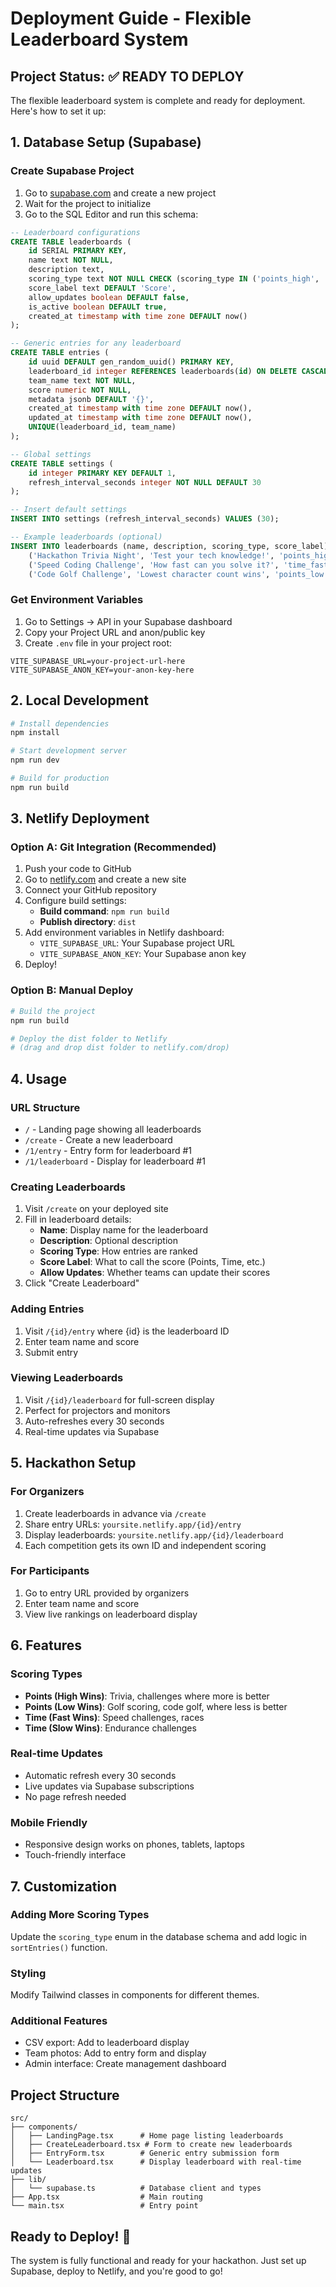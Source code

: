 # Deployment Guide - Flexible Leaderboard System

## Project Status: ✅ READY TO DEPLOY

The flexible leaderboard system is complete and ready for deployment. Here's how to set it up:

## 1. Database Setup (Supabase)

### Create Supabase Project
1. Go to [supabase.com](https://supabase.com) and create a new project
2. Wait for the project to initialize
3. Go to the SQL Editor and run this schema:

```sql
-- Leaderboard configurations
CREATE TABLE leaderboards (
    id SERIAL PRIMARY KEY,
    name text NOT NULL,
    description text,
    scoring_type text NOT NULL CHECK (scoring_type IN ('points_high', 'points_low', 'time_fast', 'time_slow')),
    score_label text DEFAULT 'Score',
    allow_updates boolean DEFAULT false,
    is_active boolean DEFAULT true,
    created_at timestamp with time zone DEFAULT now()
);

-- Generic entries for any leaderboard
CREATE TABLE entries (
    id uuid DEFAULT gen_random_uuid() PRIMARY KEY,
    leaderboard_id integer REFERENCES leaderboards(id) ON DELETE CASCADE,
    team_name text NOT NULL,
    score numeric NOT NULL,
    metadata jsonb DEFAULT '{}',
    created_at timestamp with time zone DEFAULT now(),
    updated_at timestamp with time zone DEFAULT now(),
    UNIQUE(leaderboard_id, team_name)
);

-- Global settings
CREATE TABLE settings (
    id integer PRIMARY KEY DEFAULT 1,
    refresh_interval_seconds integer NOT NULL DEFAULT 30
);

-- Insert default settings
INSERT INTO settings (refresh_interval_seconds) VALUES (30);

-- Example leaderboards (optional)
INSERT INTO leaderboards (name, description, scoring_type, score_label) VALUES 
    ('Hackathon Trivia Night', 'Test your tech knowledge!', 'points_high', 'Points'),
    ('Speed Coding Challenge', 'How fast can you solve it?', 'time_fast', 'Seconds'),
    ('Code Golf Challenge', 'Lowest character count wins', 'points_low', 'Characters');
```

### Get Environment Variables
1. Go to Settings → API in your Supabase dashboard
2. Copy your Project URL and anon/public key
3. Create `.env` file in your project root:

```env
VITE_SUPABASE_URL=your-project-url-here
VITE_SUPABASE_ANON_KEY=your-anon-key-here
```

## 2. Local Development

```bash
# Install dependencies
npm install

# Start development server
npm run dev

# Build for production
npm run build
```

## 3. Netlify Deployment

### Option A: Git Integration (Recommended)
1. Push your code to GitHub
2. Go to [netlify.com](https://netlify.com) and create a new site
3. Connect your GitHub repository
4. Configure build settings:
   - **Build command**: `npm run build`
   - **Publish directory**: `dist`
5. Add environment variables in Netlify dashboard:
   - `VITE_SUPABASE_URL`: Your Supabase project URL
   - `VITE_SUPABASE_ANON_KEY`: Your Supabase anon key
6. Deploy!

### Option B: Manual Deploy
```bash
# Build the project
npm run build

# Deploy the dist folder to Netlify
# (drag and drop dist folder to netlify.com/drop)
```

## 4. Usage

### URL Structure
- `/` - Landing page showing all leaderboards
- `/create` - Create a new leaderboard
- `/1/entry` - Entry form for leaderboard #1
- `/1/leaderboard` - Display for leaderboard #1

### Creating Leaderboards
1. Visit `/create` on your deployed site
2. Fill in leaderboard details:
   - **Name**: Display name for the leaderboard
   - **Description**: Optional description
   - **Scoring Type**: How entries are ranked
   - **Score Label**: What to call the score (Points, Time, etc.)
   - **Allow Updates**: Whether teams can update their scores
3. Click "Create Leaderboard"

### Adding Entries
1. Visit `/{id}/entry` where {id} is the leaderboard ID
2. Enter team name and score
3. Submit entry

### Viewing Leaderboards
1. Visit `/{id}/leaderboard` for full-screen display
2. Perfect for projectors and monitors
3. Auto-refreshes every 30 seconds
4. Real-time updates via Supabase

## 5. Hackathon Setup

### For Organizers
1. Create leaderboards in advance via `/create`
2. Share entry URLs: `yoursite.netlify.app/{id}/entry`
3. Display leaderboards: `yoursite.netlify.app/{id}/leaderboard`
4. Each competition gets its own ID and independent scoring

### For Participants
1. Go to entry URL provided by organizers
2. Enter team name and score
3. View live rankings on leaderboard display

## 6. Features

### Scoring Types
- **Points (High Wins)**: Trivia, challenges where more is better
- **Points (Low Wins)**: Golf scoring, code golf, where less is better  
- **Time (Fast Wins)**: Speed challenges, races
- **Time (Slow Wins)**: Endurance challenges

### Real-time Updates
- Automatic refresh every 30 seconds
- Live updates via Supabase subscriptions
- No page refresh needed

### Mobile Friendly
- Responsive design works on phones, tablets, laptops
- Touch-friendly interface

## 7. Customization

### Adding More Scoring Types
Update the `scoring_type` enum in the database schema and add logic in `sortEntries()` function.

### Styling
Modify Tailwind classes in components for different themes.

### Additional Features
- CSV export: Add to leaderboard display
- Team photos: Add to entry form and display
- Admin interface: Create management dashboard

## Project Structure

```
src/
├── components/
│   ├── LandingPage.tsx      # Home page listing leaderboards
│   ├── CreateLeaderboard.tsx # Form to create new leaderboards
│   ├── EntryForm.tsx        # Generic entry submission form
│   └── Leaderboard.tsx      # Display leaderboard with real-time updates
├── lib/
│   └── supabase.ts          # Database client and types
├── App.tsx                  # Main routing
└── main.tsx                 # Entry point
```

## Ready to Deploy! 🚀

The system is fully functional and ready for your hackathon. Just set up Supabase, deploy to Netlify, and you're good to go!